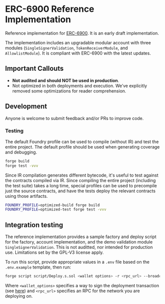 # ERC-6900 Reference Implementation

Reference implementation for [ERC-6900](https://eips.ethereum.org/EIPS/eip-6900). It is an early draft implementation.

The implementation includes an upgradable modular account with three modules (`SingleSignerValidation`, `TokenReceiverModule`, and `AllowlistModule`). It is compliant with ERC-6900 with the latest updates.

## Important Callouts

- **Not audited and should NOT be used in production**.
- Not optimized in both deployments and execution. We’ve explicitly removed some optimizations for reader comprehension.

## Development

Anyone is welcome to submit feedback and/or PRs to improve code.

### Testing

The default Foundry profile can be used to compile (without IR) and test the entire project. The default profile should be used when generating coverage and debugging.

```bash
forge build
forge test -vvv
```

Since IR compilation generates different bytecode, it's useful to test against the contracts compiled via IR. Since compiling the entire project (including the test suite) takes a long time, special profiles can be used to precompile just the source contracts, and have the tests deploy the relevant contracts using those artifacts.

```bash
FOUNDRY_PROFILE=optimized-build forge build
FOUNDRY_PROFILE=optimized-test forge test -vvv
```

## Integration testing

The reference implementation provides a sample factory and deploy script for the factory, account implementation, and the demo validation module `SingleSignerValidation`. This is not auditted, nor intended for production use. Limitations set by the GPL-V3 license apply.

To run this script, provide appropriate values in a `.env` file based on the `.env.example` template, then run:
```bash
forge script script/Deploy.s.sol <wallet options> -r <rpc_url> --broadcast
```

Where `<wallet_options>` specifies a way to sign the deployment transaction (see [here](https://book.getfoundry.sh/reference/forge/forge-script#wallet-options---raw)) and `<rpc_url>` specifies an RPC for the network you are deploying on.
